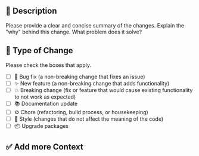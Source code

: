 ## 📝 Description

Please provide a clear and concise summary of the changes. Explain the "why" behind this change. What problem does it solve?

## 🧐 Type of Change

Please check the boxes that apply.

- [ ] 🐛 Bug fix (a non-breaking change that fixes an issue)
- [ ] ✨ New feature (a non-breaking change that adds functionality)
- [ ] 💥 Breaking change (fix or feature that would cause existing functionality to not work as expected)
- [ ] 📚 Documentation update
- [ ] ⚙️ Chore (refactoring, build process, or housekeeping)
- [ ] 🎨 Style (changes that do not affect the meaning of the code)
- [ ] 📦 Upgrade packages

## ✅ Add more Context
